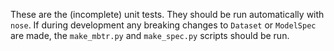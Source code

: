 These are the (incomplete) unit tests. They should be run automatically with ``nose``. If during development any breaking changes to `Dataset` or `ModelSpec` are made, the `make_mbtr.py` and `make_spec.py` scripts should be run.